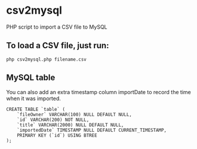# csv2mysql
PHP script to import a CSV file to MySQL

## To load a CSV file, just run:
```
php csv2mysql.php filename.csv
```

## MySQL table
You can also add an extra timestamp column importDate to record the time when it was imported.

```
CREATE TABLE `table` (
	`fileOwner` VARCHAR(100) NULL DEFAULT NULL,
	`id` VARCHAR(200) NOT NULL,
	`title` VARCHAR(2000) NULL DEFAULT NULL,
	`importedDate` TIMESTAMP NULL DEFAULT CURRENT_TIMESTAMP,
	PRIMARY KEY (`id`) USING BTREE
);
```
